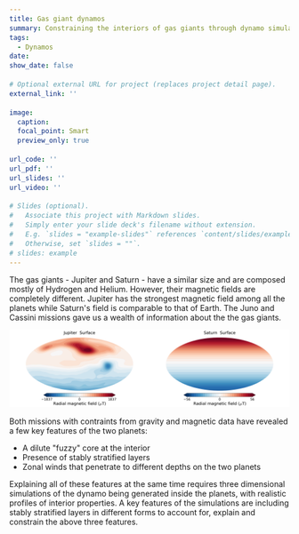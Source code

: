 ```yaml
---
title: Gas giant dynamos
summary: Constraining the interiors of gas giants through dynamo simulations.
tags:
  - Dynamos
date:
show_date: false

# Optional external URL for project (replaces project detail page).
external_link: ''

image:
  caption:
  focal_point: Smart
  preview_only: true

url_code: ''
url_pdf: ''
url_slides: ''
url_video: ''

# Slides (optional).
#   Associate this project with Markdown slides.
#   Simply enter your slide deck's filename without extension.
#   E.g. `slides = "example-slides"` references `content/slides/example-slides.md`.
#   Otherwise, set `slides = ""`.
# slides: example
---
```


The gas giants - Jupiter and Saturn - have a similar size and are composed mostly of Hydrogen and Helium. However, their magnetic fields are completely different. Jupiter has the strongest magnetic field among all the planets while Saturn's field is comparable to that of Earth. The Juno and Cassini missions gave us a wealth of information about the the gas giants.

![Gas giant magnetic fields](ggdyn.png "Radial magnetic field of Jupiter and Saturn")

Both missions with contraints from gravity and magnetic data have revealed a few key features of the two planets:

  - A dilute "fuzzy" core at the interior
  - Presence of stably stratified layers
  - Zonal winds that penetrate to different depths on the two planets

Explaining all of these features at the same time requires three dimensional simulations of the dynamo being generated inside the planets, with realistic profiles of interior properties. A key features of the simulations are including stably stratified layers in different forms to account for,  explain and constrain the above three features.
